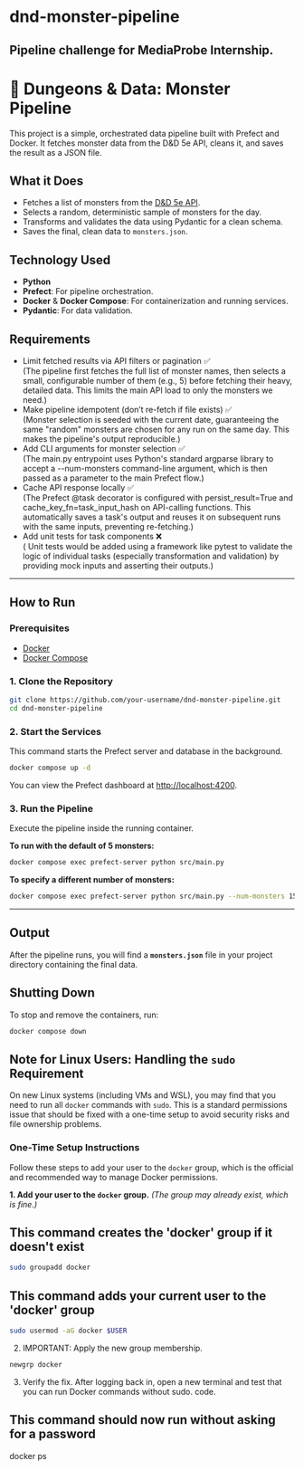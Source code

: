 # dnd-monster-pipeline
Pipeline challenge for MediaProbe Internship.
---

# 🐉 Dungeons & Data: Monster Pipeline

This project is a simple, orchestrated data pipeline built with Prefect and Docker. It fetches monster data from the D&D 5e API, cleans it, and saves the result as a JSON file.

## What it Does
*   Fetches a list of monsters from the [D&D 5e API](https://www.dnd5eapi.co/).
*   Selects a random, deterministic sample of monsters for the day.
*   Transforms and validates the data using Pydantic for a clean schema.
*   Saves the final, clean data to `monsters.json`.

## Technology Used
*   **Python**
*   **Prefect**: For pipeline orchestration.
*   **Docker** & **Docker Compose**: For containerization and running services.
*   **Pydantic**: For data validation.

## Requirements
- Limit fetched results via API filters or pagination ✅   
(The pipeline first fetches the full list of monster names, then selects a small, configurable number of them (e.g., 5) before fetching their heavy, detailed data. This limits the main API load to only the monsters we need.)
- Make pipeline idempotent (don’t re-fetch if file exists) ✅   
(Monster selection is seeded with the current date, guaranteeing the same "random" monsters are chosen for any run on the same day. This makes the pipeline's output reproducible.)
- Add CLI arguments for monster selection ✅   
(The main.py entrypoint uses Python's standard argparse library to accept a --num-monsters command-line argument, which is then passed as a parameter to the main Prefect flow.)
- Cache API response locally ✅   
(The Prefect @task decorator is configured with persist_result=True and cache_key_fn=task_input_hash on API-calling functions. This automatically saves a task's output and reuses it on subsequent runs with the same inputs, preventing re-fetching.)
- Add unit tests for task components ❌   
( Unit tests would be added using a framework like pytest to validate the logic of individual tasks (especially transformation and validation) by providing mock inputs and asserting their outputs.)

---

## How to Run

### Prerequisites
*   [Docker](https://www.docker.com/get-started)
*   [Docker Compose](https://docs.docker.com/compose/install/)

### 1. Clone the Repository
```bash
git clone https://github.com/your-username/dnd-monster-pipeline.git
cd dnd-monster-pipeline
```

### 2. Start the Services
This command starts the Prefect server and database in the background.
```bash
docker compose up -d
```
You can view the Prefect dashboard at [http://localhost:4200](http://localhost:4200).

### 3. Run the Pipeline
Execute the pipeline inside the running container.

**To run with the default of 5 monsters:**
```bash
docker compose exec prefect-server python src/main.py
```

**To specify a different number of monsters:**
```bash
docker compose exec prefect-server python src/main.py --num-monsters 15
```

---

## Output
After the pipeline runs, you will find a **`monsters.json`** file in your project directory containing the final data.

## Shutting Down
To stop and remove the containers, run:
```bash
docker compose down
```

## Note for Linux Users: Handling the `sudo` Requirement

On new Linux systems (including VMs and WSL), you may find that you need to run all `docker` commands with `sudo`. This is a standard permissions issue that should be fixed with a one-time setup to avoid security risks and file ownership problems.

### One-Time Setup Instructions

Follow these steps to add your user to the `docker` group, which is the official and recommended way to manage Docker permissions.

**1. Add your user to the `docker` group.**
*(The group may already exist, which is fine.)*
## This command creates the 'docker' group if it doesn't exist

```bash
sudo groupadd docker
```

## This command adds your current user to the 'docker' group
```bash
sudo usermod -aG docker $USER
```

2. IMPORTANT: Apply the new group membership.

```bash
newgrp docker
```

3. Verify the fix.
After logging back in, open a new terminal and test that you can run Docker commands without sudo.
code.
    
## This command should now run without asking for a password
docker ps

  